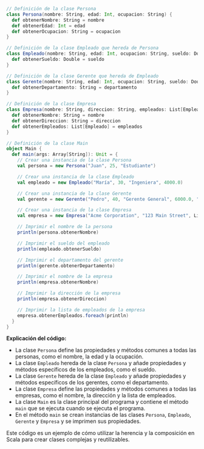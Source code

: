 ```scala
// Definición de la clase Persona
class Persona(nombre: String, edad: Int, ocupacion: String) {
  def obtenerNombre: String = nombre
  def obtenerEdad: Int = edad
  def obtenerOcupacion: String = ocupacion
}

// Definición de la clase Empleado que hereda de Persona
class Empleado(nombre: String, edad: Int, ocupacion: String, sueldo: Double) extends Persona(nombre, edad, ocupacion) {
  def obtenerSueldo: Double = sueldo
}

// Definición de la clase Gerente que hereda de Empleado
class Gerente(nombre: String, edad: Int, ocupacion: String, sueldo: Double, departamento: String) extends Empleado(nombre, edad, ocupacion, sueldo) {
  def obtenerDepartamento: String = departamento
}

// Definición de la clase Empresa
class Empresa(nombre: String, direccion: String, empleados: List[Empleado]) {
  def obtenerNombre: String = nombre
  def obtenerDireccion: String = direccion
  def obtenerEmpleados: List[Empleado] = empleados
}

// Definición de la clase Main
object Main {
  def main(args: Array[String]): Unit = {
    // Crear una instancia de la clase Persona
    val persona = new Persona("Juan", 25, "Estudiante")

    // Crear una instancia de la clase Empleado
    val empleado = new Empleado("María", 30, "Ingeniera", 4000.0)

    // Crear una instancia de la clase Gerente
    val gerente = new Gerente("Pedro", 40, "Gerente General", 6000.0, "Finanzas")

    // Crear una instancia de la clase Empresa
    val empresa = new Empresa("Acme Corporation", "123 Main Street", List(empleado, gerente))

    // Imprimir el nombre de la persona
    println(persona.obtenerNombre)

    // Imprimir el sueldo del empleado
    println(empleado.obtenerSueldo)

    // Imprimir el departamento del gerente
    println(gerente.obtenerDepartamento)

    // Imprimir el nombre de la empresa
    println(empresa.obtenerNombre)

    // Imprimir la dirección de la empresa
    println(empresa.obtenerDireccion)

    // Imprimir la lista de empleados de la empresa
    empresa.obtenerEmpleados.foreach(println)
  }
}
```

**Explicación del código:**

* La clase `Persona` define las propiedades y métodos comunes a todas las personas, como el nombre, la edad y la ocupación.
* La clase `Empleado` hereda de la clase `Persona` y añade propiedades y métodos específicos de los empleados, como el sueldo.
* La clase `Gerente` hereda de la clase `Empleado` y añade propiedades y métodos específicos de los gerentes, como el departamento.
* La clase `Empresa` define las propiedades y métodos comunes a todas las empresas, como el nombre, la dirección y la lista de empleados.
* La clase `Main` es la clase principal del programa y contiene el método `main` que se ejecuta cuando se ejecuta el programa.
* En el método `main` se crean instancias de las clases `Persona`, `Empleado`, `Gerente` y `Empresa` y se imprimen sus propiedades.

Este código es un ejemplo de cómo utilizar la herencia y la composición en Scala para crear clases complejas y reutilizables.